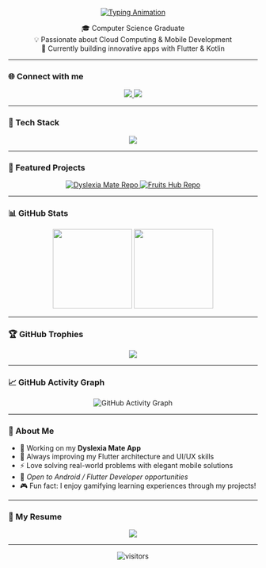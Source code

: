 <!-- 👋 README by Peter Elia -->

<p align="center">
  <a href="https://github.com/peterelia22">
    <img src="https://readme-typing-svg.herokuapp.com?font=Fira+Code&weight=500&size=26&pause=1000&color=00C2FF&center=true&vCenter=true&width=500&lines=Hey+there!+👋;I'm+Peter+Elia;Mobile+%26+Flutter+Developer;Cloud+Computing+Enthusiast" alt="Typing Animation" />
  </a>
</p>

<p align="center">
🎓 Computer Science Graduate <br>
💡 Passionate about Cloud Computing & Mobile Development <br>
🚀 Currently building innovative apps with Flutter & Kotlin
</p>

---

### 🌐 Connect with me
<p align="center">
  <a href="https://www.linkedin.com/in/peter-elia-648485240/" target="_blank">
    <img src="https://img.shields.io/badge/LinkedIn-%230077B5.svg?style=for-the-badge&logo=LinkedIn&logoColor=white" />
  </a>
  <a href="mailto:peterelia914@gmail.com">
    <img src="https://img.shields.io/badge/Gmail-D14836.svg?style=for-the-badge&logo=Gmail&logoColor=white" />
  </a>
</p>

---

### 🧰 Tech Stack
<p align="center">
  <img src="https://skillicons.dev/icons?i=flutter,dart,kotlin,androidstudio,firebase,git,github,figma,linux" />
</p>

---

### 🚀 Featured Projects
<p align="center">
  <a href="https://github.com/peterelia22/Dyslexia-Mate" target="_blank">
    <img src="https://github-readme-stats.vercel.app/api/pin/?username=peterelia22&repo=Dyslexia-Mate&theme=tokyonight" alt="Dyslexia Mate Repo" />
  </a>
  <a href="https://github.com/peterelia22/Fruits-Hub" target="_blank">
    <img src="https://github-readme-stats.vercel.app/api/pin/?username=peterelia22&repo=Fruits-Hub&theme=tokyonight" alt="Fruits Hub Repo" />
  </a>
</p>

---

### 📊 GitHub Stats
<p align="center">
  <img src="https://github-readme-stats.vercel.app/api?username=peterelia22&show_icons=true&theme=tokyonight&count_private=true" height="160"/>
  <img src="https://github-readme-stats.vercel.app/api/top-langs/?username=peterelia22&layout=compact&theme=tokyonight" height="160"/>
</p>

---

### 🏆 GitHub Trophies
<p align="center">
  <img src="https://github-profile-trophy.vercel.app/?username=peterelia22&theme=tokyonight&margin-w=10&no-frame=true&no-bg=true" />
</p>

---

### 📈 GitHub Activity Graph
<p align="center">
  <img src="https://github-readme-activity-graph.vercel.app/graph?username=peterelia22&theme=tokyo-night&hide_border=true&area=true" alt="GitHub Activity Graph" />
</p>

---

### 🧠 About Me
- 🔭 Working on my **Dyslexia Mate App**
- 🌱 Always improving my Flutter architecture and UI/UX skills
- ⚡ Love solving real-world problems with elegant mobile solutions
- 💼 *Open to Android / Flutter Developer opportunities*
- 🎮 Fun fact: I enjoy gamifying learning experiences through my projects!

---

### 📄 My Resume
<p align="center">
  <a href="https://drive.google.com/file/d/1c9w8pWPYJ6oGbFZ7JsnpCn89T0F9O-ia/view?usp=sharing" target="_blank">
    <img src="https://img.shields.io/badge/Download_Resume-%23007ACC.svg?style=for-the-badge&logo=GoogleDrive&logoColor=white" />
  </a>
</p>

---

<p align="center">
  <img src="https://visitor-badge.laobi.icu/badge?page_id=peterelia22.peterelia22" alt="visitors"/>
</p>
